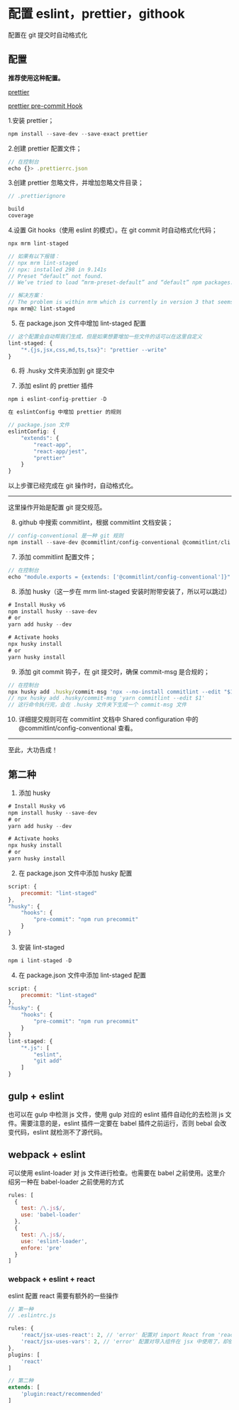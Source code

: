 # 配置 eslint，prettier，githook

配置在 git 提交时自动格式化

## 配置

**推荐使用这种配置。**

[prettier](https://www.prettier.cn/docs//install.html)

[prettier pre-commit Hook](https://www.prettier.cn/docs/precommit.html)

1.安装 prettier；

```js
npm install --save-dev --save-exact prettier
```

2.创建 prettier 配置文件；

```js
// 在控制台
echo {}> .prettierrc.json
```

3.创建 prettier 忽略文件，并增加忽略文件目录；

```js
// .prettierignore

build
coverage
```

4.设置 Git hooks（使用 eslint 的模式）。在 git commit 时自动格式化代码；

```js
npx mrm lint-staged

// 如果有以下报错：
// npx mrm lint-staged
// npx: installed 298 in 9.141s
// Preset “default” not found.
// We’ve tried to load “mrm-preset-default” and “default” npm packages.

// 解决方案：
// The problem is within mrm which is currently in version 3 that seems to be incompatible with lint-staged, to fix this you got to specify mrm version 2 by running npx mrm@2 lint-staged
npx mrm@2 lint-staged
```

5. 在 package.json 文件中增加 lint-staged 配置

```js
// 这个配置会自动帮我们生成，但是如果想要增加一些文件的话可以在这里自定义
lint-staged: {
    "*.{js,jsx,css,md,ts,tsx}": "prettier --write"
}
```

6. 将 .husky 文件夹添加到 git 提交中

7. 添加 eslint 的 prettier 插件

```js
npm i eslint-config-prettier -D

在 eslintConfig 中增加 prettier 的规则

// package.json 文件
eslintConfig: {
    "extends": {
        "react-app",
        "react-app/jest",
        "prettier"
    }
}
```

以上步骤已经完成在 git 操作时，自动格式化。

---

这里操作开始是配置 git 提交规范。

8. github 中搜索 commitlint，根据 commitlint 文档安装；

```js
// config-conventional 是一种 git 规则
npm install --save-dev @commitlint/config-conventional @commitlint/cli
```

7. 添加 commitlint 配置文件；

```js
// 在控制台
echo "module.exports = {extends: ['@commitlint/config-conventional']}" > commitlint.config.js
```

8. 添加 husky（这一步在 mrm lint-staged 安装时附带安装了，所以可以跳过）

```js
# Install Husky v6
npm install husky --save-dev
# or
yarn add husky --dev

# Activate hooks
npx husky install
# or
yarn husky install
```

9. 添加 git commit 钩子，在 git 提交时，确保 commit-msg 是合规的；

```js
// 在控制台
npx husky add .husky/commit-msg 'npx --no-install commitlint --edit "$1"'
// npx husky add .husky/commit-msg 'yarn commitlint --edit $1'
// 这行命令执行完，会在 .husky 文件夹下生成一个 commit-msg 文件
```

10. 详细提交规则可在 commitlint 文档中 Shared configuration 中的 @commitlint/config-conventional 查看。

---

至此，大功告成！

## 第二种

1. 添加 husky

```js
# Install Husky v6
npm install husky --save-dev
# or
yarn add husky --dev

# Activate hooks
npx husky install
# or
yarn husky install
```

2. 在 package.json 文件中添加 husky 配置

```js
script: {
    precommit: "lint-staged"
},
"husky": {
    "hooks": {
        "pre-commit": "npm run precommit"
    }
}
```

3. 安装 lint-staged

```js
npm i lint-staged -D
```

4. 在 package.json 文件中添加 lint-staged 配置

```js
script: {
    precommit: "lint-staged"
},
"husky": {
    "hooks": {
        "pre-commit": "npm run precommit"
    }
}
lint-staged: {
    "*.js": [
        "eslint",
        "git add"
    ]
}
```

## gulp + eslint

也可以在 gulp 中检测 js 文件，使用 gulp 对应的 eslint 插件自动化的去检测 js 文件。需要注意的是，eslint 插件一定要在 babel 插件之前运行，否则 bebal 会改变代码，eslint 就检测不了源代码。

## webpack + eslint

可以使用 eslint-loader 对 js 文件进行检查。也需要在 babel 之前使用。这里介绍另一种在 babel-loader 之前使用的方式

```js
rules: [
  {
    test: /\.js$/,
    use: 'babel-loader'
  },
  {
    test: /\.js$/,
    use: 'eslint-loader',
    enfore: 'pre'
  }
]
```

### webpack + eslint + react

eslint 配置 react 需要有额外的一些操作

```js
// 第一种
// .eslintrc.js

rules: {
    'react/jsx-uses-react': 2, // 'error' 配置对 import React from 'react' 不报 React 未使用的错误
    'react/jsx-uses-vars': 2, // 'error' 配置对导入组件在 jsx 中使用了，却依然提示导入的组件未使用的错误
},
plugins: [
    'react'
]
```

```js
// 第二种
extends: [
    'plugin:react/recommended'
]
```
